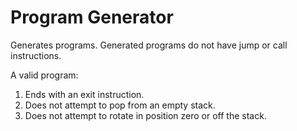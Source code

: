 # Program Generator

Generates programs. Generated programs do not have jump or call instructions.

A valid program:

1. Ends with an exit instruction.
2. Does not attempt to pop from an empty stack.
3. Does not attempt to rotate in position zero or off the stack.
